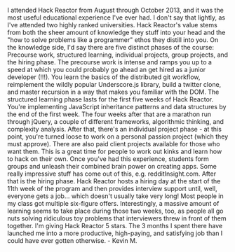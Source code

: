 I attended Hack Reactor from August through October 2013, and it was the most
useful educational experience I've ever had. I don't say that lightly, as I've
attended two highly ranked universities. Hack Reactor's value stems from both
the sheer amount of knowledge they stuff into your head and the "how to solve
problems like a programmer" ethos they distill into you. On the knowledge
side, I'd say there are five distinct phases of the course: Precourse work,
structured learning, individual projects, group projects, and the hiring
phase. The precourse work is intense and ramps you up to a speed at which you
could probably go ahead an get hired as a junior developer (!!!). You learn
the basics of the distributed git workflow, reimplement the wildly popular
Underscore.js library, build a twitter clone, and master recursion in a way
that makes you familiar with the DOM. The structured learning phase lasts for
the first five weeks of Hack Reactor. You're implementing JavaScript
inheritance patterns and data structures by the end of the first week. The
four weeks after that are a marathon run through jQuery, a couple of different
frameworks, algorithmic thinking, and complexity analysis. After that, there's
an individual project phase - at this point, you're turned loose to work on a
personal passion project (which they must approve). There are also paid client
projects available for those who want them. This is a great time for people to
work out kinks and learn how to hack on their own. Once you've had this
experience, students form groups and unleash their combined brain power on
creating apps. Some really impressive stuff has come out of this, e.g.
redditInsight.com. After that is the hiring phase. Hack Reactor hosts a hiring
day at the start of the 11th week of the program and then provides interview
support until, well, everyone gets a job... which doesn't usually take very
long! Most people in my class got multiple six-figure offers. Interestingly, a
massive amount of learning seems to take place during those two weeks, too, as
people all go nuts solving ridiculous toy problems that interviewers threw in
front of them together. I'm giving Hack Reactor 5 stars. The 3 months I spent
there have launched me into a more productive, high-paying, and satisfying job
than I could have ever gotten otherwise. - Kevin M.

